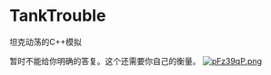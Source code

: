 # TankTrouble

坦克动荡的C++模拟

暂时不能给你明确的答复。这个还需要你自己的衡量。
[![pFz39qP.png](https://s21.ax1x.com/2024/04/17/pFz39qP.png)](https://imgse.com/i/pFz39qP)
